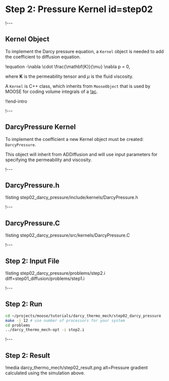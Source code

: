 # Step 2: Pressure Kernel id=step02

!---

## Kernel Object

To implement the Darcy pressure equation, a `Kernel` object is needed to add the coefficient
to diffusion equation.

!equation
-\nabla \cdot \frac{\mathbf{K}}{\mu} \nabla p = 0,

where $\textbf{K}$ is the permeability tensor and $\mu$ is the fluid viscosity.

A `Kernel` is C++ class, which inherits from `MooseObject` that is used by MOOSE for coding
volume integrals of a [!ac](PDE).

!!end-intro

!---

## DarcyPressure Kernel

To implement the coefficient a new Kernel object must be created: `DarcyPressure`.

This object will inherit from ADDiffusion and will use input parameters for specifying the
permeability and viscosity.

!---

## DarcyPressure.h

!listing step02_darcy_pressure/include/kernels/DarcyPressure.h

!---

## DarcyPressure.C

!listing step02_darcy_pressure/src/kernels/DarcyPressure.C

!---

## Step 2: Input File

!listing step02_darcy_pressure/problems/step2.i diff=step01_diffusion/problems/step1.i

!---

## Step 2: Run

```bash
cd ~/projects/moose/tutorials/darcy_thermo_mech/step02_darcy_pressure
make -j 12 # use number of processors for your system
cd problems
../darcy_thermo_mech-opt -i step2.i
```

!---

## Step 2: Result

!media darcy_thermo_mech/step02_result.png
       alt=Pressure gradient calculated using the simulation above.
